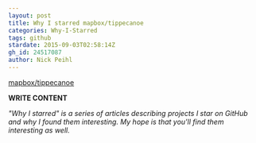 ```yaml
---
layout: post
title: Why I starred mapbox/tippecanoe
categories: Why-I-Starred
tags: github
stardate: 2015-09-03T02:58:14Z
gh_id: 24517087
author: Nick Peihl
---
```


[mapbox/tippecanoe](https://github.com/mapbox/tippecanoe)

**WRITE CONTENT**

*"Why I starred" is a series of articles describing projects I star on GitHub and why I found them interesting. My hope is that you'll find them interesting as well.*

